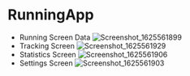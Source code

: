 # RunningApp

* Running Screen Data
![Screenshot_1625561899](https://user-images.githubusercontent.com/26745548/124573041-fe57d200-de6a-11eb-8f7f-48bd86849c6d.png,width="300")
* Tracking Screen
![Screenshot_1625561929](https://user-images.githubusercontent.com/26745548/124573008-f730c400-de6a-11eb-814c-e17988253979.png,width="300")
* Statistics Screen
![Screenshot_1625561906](https://user-images.githubusercontent.com/26745548/124573033-fd26a500-de6a-11eb-86d6-9c0469bc614a.png,width="300")
* Settings Screen
![Screenshot_1625561903](https://user-images.githubusercontent.com/26745548/124573037-fdbf3b80-de6a-11eb-99b0-73979da37b6d.png,width="300")
